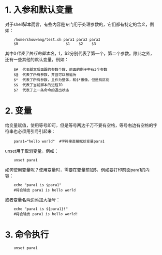# 1. 入参和默认变量
对于shell脚本而言，有些内容是专门用于处理参数的，它们都有特定的含义，例如：  

```shell
    /home/shouwang/test.sh para1 para2 para3
    $0                      $1    $2    $3
```
其中$0代表了执行的脚本名，$1，$2分别代表了第一个，第二个参数。除此之外，还有一些其他的默认变量，例如：  
  
```shell
    $#  代表脚本后面跟的参数个数，前面的例子中有3个参数
    $@  代表了所有参数，并且可以被遍历
    $*  代表了所有参数，且作为整体，和$*很像，但是有区别
    $$  代表了当前脚本的进程ID
    $?  代表了上一条命令的退出状态
```

# 2. 变量  
给变量赋值，使用等号即可，但是等号两边千万不要有空格，等号右边有空格的字符串也必须用引号引起来：  


```shell
    para1="hello world"  #字符串直接赋给变量para1
```
unset用于取消变量。例如：  
```shell
    unset para1
```
如何使用变量呢？使用变量时，需要在变量前加$，例如要打印前面para1的内容：  
```shell
    echo "para1 is $para1"
    #将会输出 para1 is hello world
```
或者变量名两边添加大括号：  

```shell
    echo "para1 is ${para1}!"
    #将会输出 para1 is hello world!
```
# 3. 命令执行




```shell
    unset para1
```
